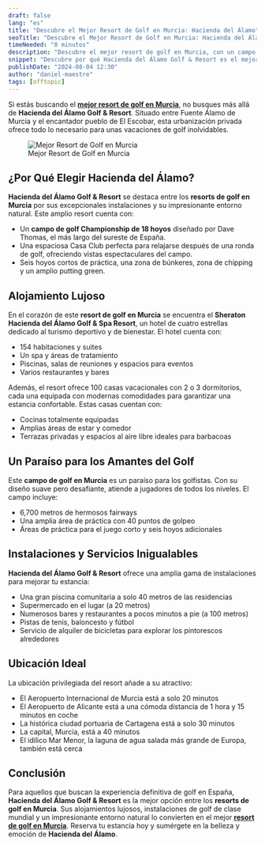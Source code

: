 ```yaml
---
draft: false
lang: "es"
title: "Descubre el Mejor Resort de Golf en Murcia: Hacienda del Álamo"
seoTitle: "Descubre el Mejor Resort de Golf en Murcia: Hacienda del Álamo"
timeNeeded: "8 minutos"
description: "Descubre el mejor resort de golf en Murcia, con un campo Championship de 18 hoyos, alojamientos lujosos y completas instalaciones."
snippet: "Descubre por qué Hacienda del Álamo Golf & Resort es el mejor resort de golf en Murcia. Este lujoso resort cuenta con un campo de golf Championship de 18 hoyos, comodidades de clase mundial y alojamientos de primer nivel, convirtiéndolo en un paraíso para los amantes del golf."
publishDate: "2024-08-04 12:30"
author: "daniel-maestre"
tags: [offtopic]
---
```


Si estás buscando el [**mejor resort de golf en Murcia**](https://murciagolfresort.com/), no busques más allá de **Hacienda del Álamo Golf & Resort**. Situado entre Fuente Álamo de Murcia y el encantador pueblo de El Escobar, esta urbanización privada ofrece todo lo necesario para unas vacaciones de golf inolvidables.

<figure>
<img class="mx-auto" src="/blogImages/best-murcia-golf-resort.webp" title="Mejor Resort de Golf en Murcia" alt="Mejor Resort de Golf en Murcia" loading="lazy"/>
<figcaption class="text-center">Mejor Resort de Golf en Murcia<figcaption>
</figure>

## ¿Por Qué Elegir Hacienda del Álamo?

**Hacienda del Álamo Golf & Resort** se destaca entre los **resorts de golf en Murcia** por sus excepcionales instalaciones y su impresionante entorno natural. Este amplio resort cuenta con:

- Un **campo de golf Championship de 18 hoyos** diseñado por Dave Thomas, el más largo del sureste de España.
- Una espaciosa Casa Club perfecta para relajarse después de una ronda de golf, ofreciendo vistas espectaculares del campo.
- Seis hoyos cortos de práctica, una zona de búnkeres, zona de chipping y un amplio putting green.

## Alojamiento Lujoso

En el corazón de este **resort de golf en Murcia** se encuentra el **Sheraton Hacienda del Álamo Golf & Spa Resort**, un hotel de cuatro estrellas dedicado al turismo deportivo y de bienestar. El hotel cuenta con:

- 154 habitaciones y suites
- Un spa y áreas de tratamiento
- Piscinas, salas de reuniones y espacios para eventos
- Varios restaurantes y bares

Además, el resort ofrece 100 casas vacacionales con 2 o 3 dormitorios, cada una equipada con modernas comodidades para garantizar una estancia confortable. Estas casas cuentan con:

- Cocinas totalmente equipadas
- Amplias áreas de estar y comedor
- Terrazas privadas y espacios al aire libre ideales para barbacoas

## Un Paraíso para los Amantes del Golf

Este **campo de golf en Murcia** es un paraíso para los golfistas. Con su diseño suave pero desafiante, atiende a jugadores de todos los niveles. El campo incluye:

- 6,700 metros de hermosos fairways
- Una amplia área de práctica con 40 puntos de golpeo
- Áreas de práctica para el juego corto y seis hoyos adicionales

## Instalaciones y Servicios Inigualables

**Hacienda del Álamo Golf & Resort** ofrece una amplia gama de instalaciones para mejorar tu estancia:

- Una gran piscina comunitaria a solo 40 metros de las residencias
- Supermercado en el lugar (a 20 metros)
- Numerosos bares y restaurantes a pocos minutos a pie (a 100 metros)
- Pistas de tenis, baloncesto y fútbol
- Servicio de alquiler de bicicletas para explorar los pintorescos alrededores

## Ubicación Ideal

La ubicación privilegiada del resort añade a su atractivo:

- El Aeropuerto Internacional de Murcia está a solo 20 minutos
- El Aeropuerto de Alicante está a una cómoda distancia de 1 hora y 15 minutos en coche
- La histórica ciudad portuaria de Cartagena está a solo 30 minutos
- La capital, Murcia, está a 40 minutos
- El idílico Mar Menor, la laguna de agua salada más grande de Europa, también está cerca

## Conclusión

Para aquellos que buscan la experiencia definitiva de golf en España, **Hacienda del Álamo Golf & Resort** es la mejor opción entre los **resorts de golf en Murcia**. Sus alojamientos lujosos, instalaciones de golf de clase mundial y un impresionante entorno natural lo convierten en el mejor [**resort de golf en Murcia**](https://murciagolfresort.com/). Reserva tu estancia hoy y sumérgete en la belleza y emoción de **Hacienda del Álamo**.
